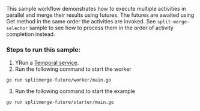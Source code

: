 This sample workflow demonstrates how to execute multiple activities in parallel and merge their results using futures.
The futures are awaited using Get method in the same order the activities are invoked. See `split-merge-selector` sample
to see how to process them in the order of activity completion instead.

### Steps to run this sample:

1) YRun a [Temporal service](https://github.com/temporalio/samples-go/tree/main/#how-to-use).
2) Run the following command to start the worker

```
go run splitmerge-future/worker/main.go
```

3) Run the following command to start the example

```
go run splitmerge-future/starter/main.go
```
